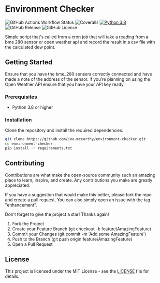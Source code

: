 # Environment Checker

![GitHub Actions Workflow Status](https://img.shields.io/github/actions/workflow/status/joe-mccarthy/environment-checker/build-test.yml?style=for-the-badge)
![Coveralls](https://img.shields.io/coverallsCoverage/github/joe-mccarthy/environment-checker?style=for-the-badge)
[![Python 3.8](https://img.shields.io/badge/python-3.8-blue.svg?style=for-the-badge)](https://www.python.org/downloads/release/python-380/)
![GitHub Release](https://img.shields.io/github/v/release/joe-mccarthy/environment-checker?sort=semver&style=for-the-badge)
![GitHub License](https://img.shields.io/github/license/joe-mccarthy/environment-checker?style=for-the-badge)

Simple script that's called from a cron job that will take a reading from a bme 280 sensor or open weather api and record the result in a csv file with the calculated dew point.

## Getting Started

Ensure that you have the bme_280 sensors correctly connected and have made a note of the address of the sensor. If you're planning on using the Open Weather API ensure that you have your API key ready.

### Prerequisites

- Python 3.8 or higher

### Installation

Clone the repository and install the required dependencies:

```bash
git clone https://github.com/joe-mccarthy/environment-checker.git
cd environment-checker
pip install -r requirements.txt
```

## Contributing

Contributions are what make the open-source community such an amazing place to learn, inspire, and create. Any contributions you make are greatly appreciated.

If you have a suggestion that would make this better, please fork the repo and create a pull request. You can also simply open an issue with the tag "enhancement".

Don't forget to give the project a star! Thanks again!

1. Fork the Project
1. Create your Feature Branch (git checkout -b feature/AmazingFeature)
1. Commit your Changes (git commit -m 'Add some AmazingFeature')
1. Push to the Branch (git push origin feature/AmazingFeature)
1. Open a Pull Request

## License

This project is licensed under the MIT License - see the [LICENSE](LICENSE) file for details.
